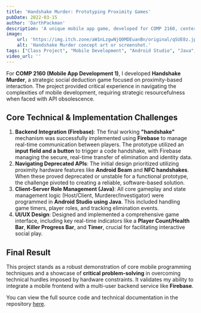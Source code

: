 ```yaml
---
title: 'Handshake Murder: Prototyping Proximity Games'
pubDate: 2022-03-15
author: 'DarthPackman'
description: 'A unique mobile app game, developed for COMP 2160, centered on identifying and eliminating targets. The project showcased critical mobile development resourcefulness by pivoting from deprecated NFC technology to a functional code-based solution integrated with Firebase.'
image:
    url: 'https://img.itch.zone/aW1nLzgwNjQ0MDEuanBn/original/qSUE8z.jpg'
    alt: 'Handshake Murder concept art or screenshot.'
tags: ["Class Project", "Mobile Development", "Android Studio", "Java", "Firebase", "Prototyping", "UI/UX"]
video_url: ''
---
```


For **COMP 2160 (Mobile App Development 1)**, I developed **Handshake Murder**, a strategic social deduction game focused on proximity-based interaction. The project provided critical experience in navigating the complexities of mobile development, requiring strategic resourcefulness when faced with API obsolescence.

## Core Technical & Implementation Challenges

1.  **Backend Integration (Firebase)**: The final working **"handshake"** mechanism was successfully implemented using **Firebase** to manage real-time communication between players. The prototype utilized an **input field and a button** to trigger a code handshake, with Firebase managing the secure, real-time transfer of elimination and identity data.
2.  **Navigating Deprecated APIs**: The initial design prioritized utilizing proximity hardware features like **Android Beam** and **NFC handshakes**. When these proved deprecated or unstable for a functional prototype, the challenge pivoted to creating a reliable, software-based solution.
3.  **Client-Server Role Management (Java)**: All core gameplay and state management logic (Host/Client, Murderer/Investigator) were programmed in **Android Studio using Java**. This included handling game timers, player roles, and tracking elimination events.
4.  **UI/UX Design**: Designed and implemented a comprehensive game interface, including key real-time indicators like a **Player Count/Health Bar**, **Killer Progress Bar**, and **Timer**, crucial for facilitating interactive social play.

## Final Result

This project stands as a robust demonstration of core mobile programming techniques and a showcase of **critical problem-solving** in overcoming technical hurdles imposed by hardware constraints. It validates my ability to integrate a mobile frontend with a multi-user backend service like **Firebase**.

You can view the full source code and technical documentation in the repository [here](https://github.com/DarthPackman/Handshake-Murder).
